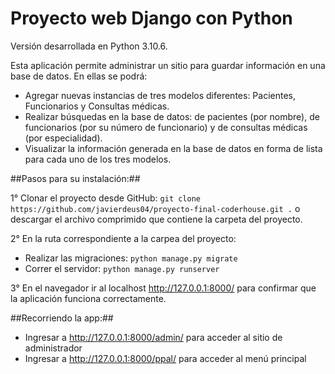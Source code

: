 # Proyecto web Django con Python
Versión desarrollada en Python 3.10.6.

Esta aplicación permite administrar un sitio para guardar información en una base de datos. En ellas se podrá:
- Agregar nuevas instancias de tres modelos diferentes: Pacientes, Funcionarios y Consultas médicas.
- Realizar búsquedas en la base de datos: de pacientes (por nombre), de funcionarios (por su número de funcionario) y de consultas médicas (por especialidad).
- Visualizar la información generada en la base de datos en forma de lista para cada uno de los tres modelos.

##Pasos para su instalación:##

1° Clonar el proyecto desde GitHub: `git clone https://github.com/javierdeus04/proyecto-final-coderhouse.git .` o descargar el archivo comprimido que contiene la carpeta del proyecto.

2° En la ruta correspondiente a la carpea del proyecto:
- Realizar las migraciones: `python manage.py migrate`
- Correr el servidor: `python manage.py runserver`

3° En el navegador ir al localhost http://127.0.0.1:8000/ para confirmar que la aplicación funciona correctamente.

##Recorriendo la app:##
- Ingresar a http://127.0.0.1:8000/admin/ para acceder al sitio de administrador
- Ingresar a http://127.0.0.1:8000/ppal/ para acceder al menú principal





  

